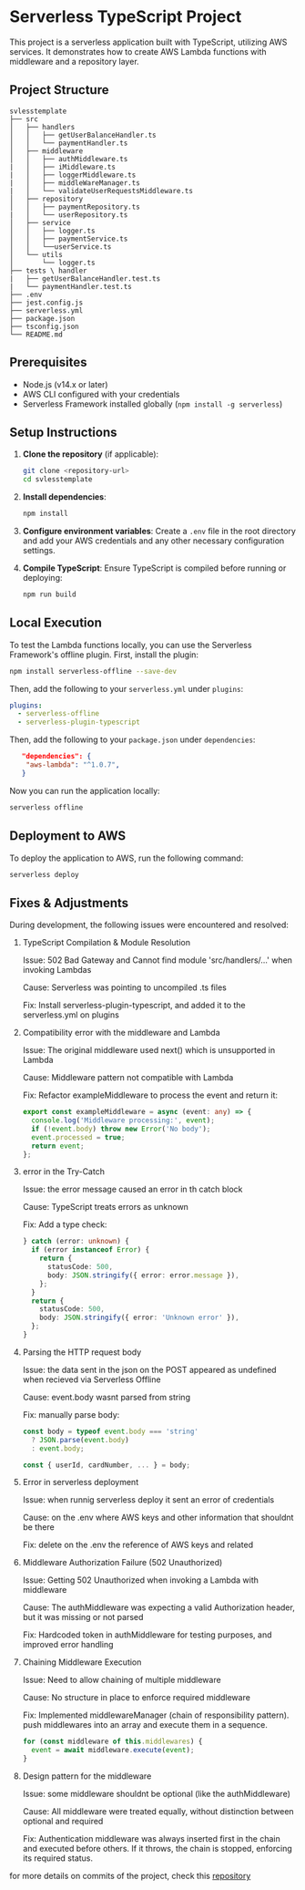 # Serverless TypeScript Project

This project is a serverless application built with TypeScript, utilizing AWS services. It demonstrates how to create AWS Lambda functions with middleware and a repository layer.

## Project Structure

```
svlesstemplate
├── src
│   ├── handlers
│   │   ├── getUserBalanceHandler.ts
│   │   └── paymentHandler.ts
│   ├── middleware
│   │   ├── authMiddleware.ts
|   │   ├── iMiddleware.ts
|   │   ├── loggerMiddleware.ts
|   │   ├── middleWareManager.ts
|   │   └── validateUserRequestsMiddleware.ts
│   ├── repository
│   │   ├── paymentRepository.ts
|   │   └── userRepository.ts
│   ├── service
│   │   ├── logger.ts
│   │   ├── paymentService.ts
│   │   └──userService.ts
│   └── utils
│       └── logger.ts
├── tests \ handler
|   ├── getUserBalanceHandler.test.ts
|   └── paymentHandler.test.ts
├── .env
├── jest.config.js
├── serverless.yml
├── package.json
├── tsconfig.json
└── README.md
```

## Prerequisites

- Node.js (v14.x or later)
- AWS CLI configured with your credentials
- Serverless Framework installed globally (`npm install -g serverless`)

## Setup Instructions

1. **Clone the repository** (if applicable):
   ```bash
   git clone <repository-url>
   cd svlesstemplate
   ```

2. **Install dependencies**:
   ```bash
   npm install
   ```

3. **Configure environment variables**:
   Create a `.env` file in the root directory and add your AWS credentials and any other necessary configuration settings.

4. **Compile TypeScript**:
   Ensure TypeScript is compiled before running or deploying:
   ```bash
   npm run build
   ```

## Local Execution

To test the Lambda functions locally, you can use the Serverless Framework's offline plugin. First, install the plugin:

```bash
npm install serverless-offline --save-dev
```

Then, add the following to your `serverless.yml` under `plugins`:

```yaml
plugins:
  - serverless-offline
  - serverless-plugin-typescript
```

Then, add the following to your `package.json` under `dependencies`:

```json
   "dependencies": {
    "aws-lambda": "^1.0.7",
   }
```

Now you can run the application locally:

```bash
serverless offline
```

## Deployment to AWS

To deploy the application to AWS, run the following command:

```bash
serverless deploy
```

## Fixes & Adjustments

During development, the following issues were encountered and resolved:
1. TypeScript Compilation & Module Resolution

    Issue: 502 Bad Gateway and Cannot find module 'src/handlers/…' when invoking Lambdas
    
    Cause: Serverless was pointing to uncompiled .ts files
    
    Fix: Install serverless-plugin-typescript, and added it to the serverless.yml on plugins

2. Compatibility error with the middleware and Lambda

    Issue: The original middleware used next() which is unsupported in Lambda
    
    Cause: Middleware pattern not compatible with Lambda
    
    Fix: Refactor exampleMiddleware to process the event and return it:

    ```ts
    export const exampleMiddleware = async (event: any) => {
      console.log('Middleware processing:', event);
      if (!event.body) throw new Error('No body');
      event.processed = true;
      return event;
    };
    ```

3. error in the Try-Catch

    Issue: the error message caused an error in th catch block
    
    Cause: TypeScript treats errors as unknown
    
    Fix: Add a type check:

    ```ts
    } catch (error: unknown) {
      if (error instanceof Error) {
        return {
          statusCode: 500,
          body: JSON.stringify({ error: error.message }),
        };
      }
      return {
        statusCode: 500,
        body: JSON.stringify({ error: 'Unknown error' }),
      };
    }

    ```

4. Parsing the HTTP request body

    Issue: the data sent in the json on the POST appeared as undefined when recieved via Serverless Offline

    Cause: event.body wasnt parsed from string
    
    Fix: manually parse body:

    ```ts
    const body = typeof event.body === 'string'
      ? JSON.parse(event.body)
      : event.body;

    const { userId, cardNumber, ... } = body;

    ```

5. Error in serverless deployment

    Issue: when runnig serverless deploy it sent an error of credentials

    Cause: on the .env where AWS keys and other information that shouldnt be there

    Fix: delete on the .env the reference of AWS keys and related

6. Middleware Authorization Failure (502 Unauthorized)

    Issue: Getting 502 Unauthorized when invoking a Lambda with middleware

    Cause: The authMiddleware was expecting a valid Authorization header, but it was missing or not parsed

    Fix: Hardcoded token in authMiddleware for testing purposes, and improved error handling

7. Chaining Middleware Execution

    Issue: Need to allow chaining of multiple middleware

    Cause: No structure in place to enforce required middleware

    Fix: Implemented middlewareManager (chain of responsibility pattern). push middlewares into an array and execute them in a sequence.
  
      ```ts
      for (const middleware of this.middlewares) {
        event = await middleware.execute(event);
      }
      ```

8. Design pattern for the middleware

    Issue: some middleware shouldnt be optional (like the authMiddleware)

    Cause: All middleware were treated equally, without distinction between optional and required

    Fix: Authentication middleware was always inserted first in the chain and executed before others. If it throws, the chain is stopped, enforcing its required status.

for more details on commits of the project, check this [repository](https://github.com/FabriBott/Serverless-TypeScript-Project.git)